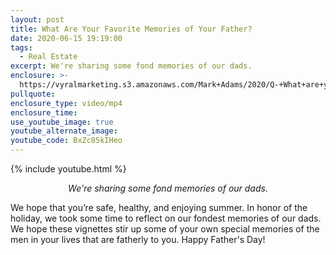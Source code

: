 ```yaml
---
layout: post
title: What Are Your Favorite Memories of Your Father?
date: 2020-06-15 19:19:00
tags:
  - Real Estate
excerpt: We're sharing some fond memories of our dads.
enclosure: >-
  https://vyralmarketing.s3.amazonaws.com/Mark+Adams/2020/Q-+What+are+your+favorite+memories+of+your+father_.mp4
pullquote:
enclosure_type: video/mp4
enclosure_time:
use_youtube_image: true
youtube_alternate_image:
youtube_code: BxZc85kIHeo
---
```


{% include youtube.html %}

<p style="text-align:center"><em>We're sharing some fond memories of our dads.</em></p>

We hope that you’re safe, healthy, and enjoying summer. In honor of the holiday, we took some time to reflect on our fondest memories of our dads. We hope these vignettes stir up some of your own special memories of the men in your lives that are fatherly to you. Happy Father's Day!&nbsp;